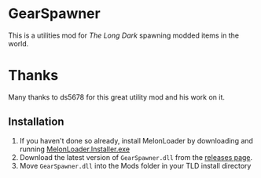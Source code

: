 # GearSpawner

This is a utilities mod for *The Long Dark* spawning modded items in the world.

# Thanks

Many thanks to ds5678 for this great utility mod and his work on it.

## Installation

1. If you haven't done so already, install MelonLoader by downloading and running [MelonLoader.Installer.exe](https://github.com/HerpDerpinstine/MelonLoader/releases/latest/download/MelonLoader.Installer.exe)
2. Download the latest version of `GearSpawner.dll` from the [releases page](https://github.com/dommrogers/GearSpawner/releases).
3. Move `GearSpawner.dll` into the Mods folder in your TLD install directory